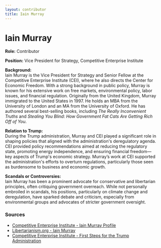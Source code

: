 ```yaml
---
layout: contributor
title: Iain Murray
---
```


# Iain Murray

**Role:** Contributor

**Position:** Vice President for Strategy, Competitive Enterprise Institute

**Background:**  
Iain Murray is the Vice President for Strategy and Senior Fellow at the Competitive Enterprise Institute (CEI), where he also directs the Center for Economic Freedom. With a strong background in public policy, Murray is known for his extensive work on free markets, environmental policy, labor issues, and financial regulation. Originally from the United Kingdom, Murray immigrated to the United States in 1997. He holds an MBA from the University of London and an MA from the University of Oxford. He has authored several best-selling books, including *The Really Inconvenient Truths* and *Stealing You Blind: How Government Fat Cats Are Getting Rich Off of You*.

**Relation to Trump:**  
During the Trump administration, Murray and CEI played a significant role in shaping policies that aligned with the administration's deregulatory agenda. CEI provided policy recommendations aimed at reducing the regulatory state, promoting energy independence, and ensuring financial freedom—key aspects of Trump's economic strategy. Murray’s work at CEI supported the administration's efforts to overturn regulations, particularly those seen as burdensome to business and economic growth.

**Scandals or Controversies:**  
Iain Murray has been a prominent advocate for conservative and libertarian principles, often critiquing government overreach. While not personally embroiled in scandals, his positions, particularly on climate change and deregulation, have sparked debate and criticism, especially from environmental groups and advocates of stricter government oversight.

### Sources
- [Competitive Enterprise Institute - Iain Murray Profile](https://cei.org/experts/iain-murray/)
- [Libertarianism.org - Iain Murray](https://www.libertarianism.org/people/iain-murray)
- [Competitive Enterprise Institute - First Steps for the Trump Administration](https://cei.org/first-steps-for-the-trump-administration/)
